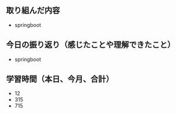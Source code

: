 ## 取り組んだ内容

- springboot

## 今日の振り返り（感じたことや理解できたこと）

- springboot

## 学習時間（本日、今月、合計）

- 12
- 315
- 715
